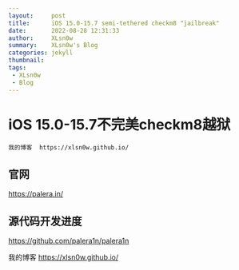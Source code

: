 ```yaml
---
layout:     post
title:      iOS 15.0-15.7 semi-tethered checkm8 "jailbreak"
date:       2022-08-28 12:31:33
author:     XLsn0w
summary:    XLsn0w's Blog
categories: jekyll
thumbnail:  
tags:
 - XLsn0w
 - Blog
---
```


# iOS 15.0-15.7不完美checkm8越狱

```
我的博客  https://xlsn0w.github.io/
```

## 官网
https://palera.in/

## 源代码开发进度
https://github.com/palera1n/palera1n
 
我的博客  https://xlsn0w.github.io/



[1]: https://xlsn0w.github.io
